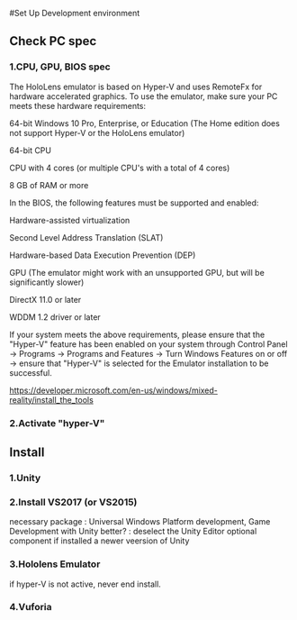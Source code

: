 #Set Up Development environment

## Check PC spec
### 1.CPU, GPU, BIOS spec
The HoloLens emulator is based on Hyper-V and uses RemoteFx for hardware accelerated graphics. To use the emulator, make sure your PC meets these hardware requirements:

64-bit Windows 10 Pro, Enterprise, or Education (The Home edition does not support Hyper-V or the HoloLens emulator)

64-bit CPU

CPU with 4 cores (or multiple CPU's with a total of 4 cores)

8 GB of RAM or more

In the BIOS, the following features must be supported and enabled:

Hardware-assisted virtualization

Second Level Address Translation (SLAT)

Hardware-based Data Execution Prevention (DEP)

GPU (The emulator might work with an unsupported GPU, but will be significantly slower)

DirectX 11.0 or later

WDDM 1.2 driver or later

If your system meets the above requirements, please ensure that the "Hyper-V" feature has been enabled on your system through Control Panel -> Programs -> Programs and Features -> Turn Windows Features on or off -> ensure that "Hyper-V" is selected for the Emulator installation to be successful.

https://developer.microsoft.com/en-us/windows/mixed-reality/install_the_tools
### 2.Activate "hyper-V"

## Install
### 1.Unity
### 2.Install VS2017 (or VS2015)
necessary package : Universal Windows Platform development, Game Development with Unity
better? : deselect the Unity Editor optional component if installed a newer veersion of Unity
### 3.Hololens Emulator
if hyper-V is not active, never end install.
### 4.Vuforia
